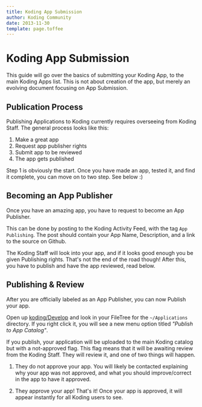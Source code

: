 ```yaml
---
title: Koding App Submission
author: Koding Community
date: 2013-11-30
template: page.toffee
---
```


# Koding App Submission

This guide will go over the basics of submitting your Koding App, to the main Koding Apps list. This is not about creation of the app, but merely an evolving document focusing on App Submission.

## Publication Process

Publishing Applications to Koding currently requires overseeing from Koding Staff. The general process looks like this:

  1. Make a great app
  2. Request app publisher rights
  3. Submit app to be reviewed
  4. The app gets published

Step 1 is obviously the start. Once you have made an app, tested it, and find it complete, you can move on to two step. See below :)

## Becoming an App Publisher

Once you have an amazing app, you have to request to become an App Publisher.

This can be done by posting to the Koding Activity Feed, with the tag `App Publishing`. The post should contain your App Name, Description, and a link to the source on Github.

The Koding Staff will look into your app, and if it looks good enough you be given Publishing rights. That's not the end of the road though! After this, you have to publish and have the app reviewed, read below.

## Publishing & Review

After you are officially labeled as an App Publisher, you can now Publish your app.

Open up [koding/Develop](https://koding.com/Develop) and look in your FileTree for the `~/Applications` directory. If you right click it, you will see a new menu option titled _"Publish to App Catalog"_.

If you publish, your application will be uploaded to the main Koding catalog but with a not-approved flag. This flag means that it will be awaiting review from the Koding Staff. They will review it, and one of two things will happen.

  1. They do not approve your app. You will likely be contacted explaining why your app was not approved, and what you should improve/correct in the app to have it approved.

  2. They approve your app! That's it! Once your app is approved, it will appear instantly for all Koding users to see.
